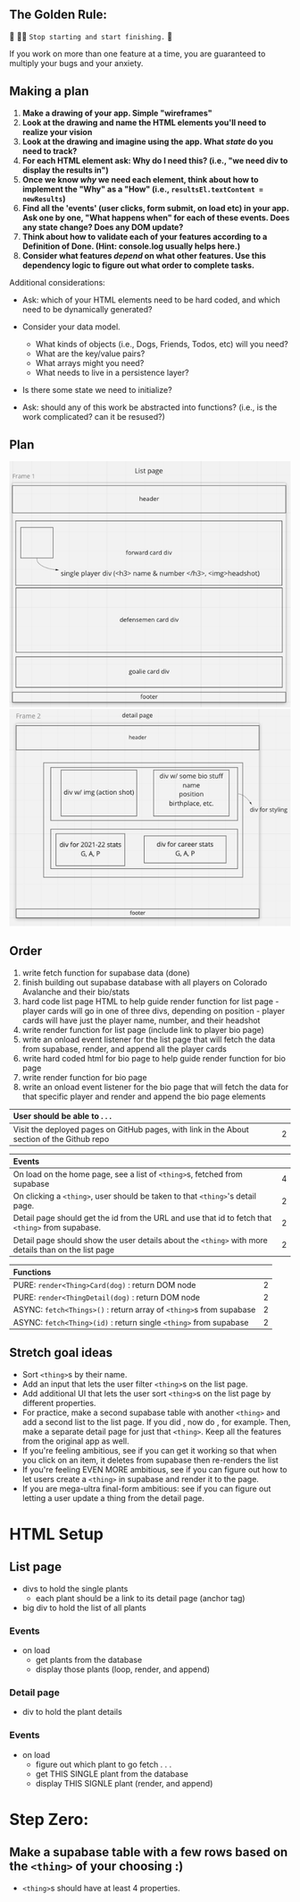 ## The Golden Rule: 

🦸 🦸‍♂️ `Stop starting and start finishing.` 🏁

If you work on more than one feature at a time, you are guaranteed to multiply your bugs and your anxiety.

## Making a plan

1) **Make a drawing of your app. Simple "wireframes"**
1) **Look at the drawing and name the HTML elements you'll need to realize your vision**
1) **Look at the drawing and imagine using the app. What _state_ do you need to track?**
1) **For each HTML element ask: Why do I need this? (i.e., "we need div to display the results in")**
1) **Once we know _why_ we need each element, think about how to implement the "Why" as a "How" (i.e., `resultsEl.textContent = newResults`)**
1) **Find all the 'events' (user clicks, form submit, on load etc) in your app. Ask one by one, "What happens when" for each of these events. Does any state change? Does any DOM update?**
1) **Think about how to validate each of your features according to a Definition of Done. (Hint: console.log usually helps here.)**
1) **Consider what features _depend_ on what other features. Use this dependency logic to figure out what order to complete tasks.**

Additional considerations:

- Ask: which of your HTML elements need to be hard coded, and which need to be dynamically generated?

- Consider your data model.
  - What kinds of objects (i.e., Dogs, Friends, Todos, etc) will you need?
  - What are the key/value pairs?
  - What arrays might you need?
  - What needs to live in a persistence layer?
- Is there some state we need to initialize?
- Ask: should any of this work be abstracted into functions? (i.e., is the work complicated? can it be resused?)

## Plan

![list-wireframe](/assets/list-wireframes.png)
![detail-wireframe](/assets/detail-wireframes.png)

## Order

  1. write fetch function for supabase data (done)
  2. finish building out supabase database with all players on Colorado Avalanche and their bio/stats
  3. hard code list page HTML to help guide render function for list page
    - player cards will go in one of three divs, depending on position
    - player cards will have just the player name, number, and their headshot
  4. write render function for list page (include link to player bio page)
  5. write an onload event listener for the list page that will fetch the data from supabase, render, and append all the player cards
  6. write hard coded html for bio page to help guide render function for bio page
  7. write render function for bio page
  8. write an onload event listener for the bio page that will fetch the data for that specific player and render and append the bio page elements
  
| User should be able to . . .                                                         |             |
| :----------------------------------------------------------------------------------- | ----------: |
| Visit the deployed pages on GitHub pages, with link in the About section of the Github repo|        2 |


| Events                                                                                |             |
| :----------------------------------------------------------------------------------- | ----------: |
| On load on the home page, see a list of `<thing>`s, fetched from supabase                               |        4 |
| On clicking a `<thing>`, user should be taken to that `<thing>`'s detail page.  | 2 |
| Detail page should get the id from the URL and use that id to fetch that `<thing>` from supabase.                                      |        2 |
| Detail page should show the user details about the `<thing>` with more details than on the list page|     2 |

| Functions                                                                                |             |
| :----------------------------------------------------------------------------------- | ----------: |
| PURE: `render<Thing>Card(dog)` : return DOM node |2|
| PURE: `render<ThingDetail(dog)` : return DOM node |2|
| ASYNC: `fetch<Things>()` : return array of `<thing>`s from supabase |2|
| ASYNC: `fetch<Thing>(id)` : return single `<thing>` from supabase |2|

## Stretch goal ideas
- Sort `<thing>`s by their name.
- Add an input that lets the user filter `<thing>`s on the list page.
- Add additional UI that lets the user sort `<thing>`s on the list page by different properties.
- For practice, make a second supabase table with another `<thing>` and add a second list to the list page. If you did <candies>, now do <candy-shops>, for example. Then, make a separate detail page for just that `<thing>`. Keep all the features from the original app as well.
- If you're feeling ambitious, see if you can get it working so that when you click on an item, it deletes from supabase then re-renders the list
- If you're feeling EVEN MORE ambitious, see if you can figure out how to let users create a `<thing>` in supabase and render it to the page.
- If you are mega-ultra final-form ambitious: see if you can figure out letting a user update a thing from the detail page.


# HTML Setup

## List page
- divs to hold the single plants
  - each plant should be a link to its detail page (anchor tag)
- big div to hold the list of all plants

### Events
- on load
  - get plants from the database
  - display those plants (loop, render, and append)

### Detail page
- div to hold the plant details

### Events
- on load
  - figure out which plant to go fetch . . .
  - get THIS SINGLE plant from the database
  - display THIS SIGNLE plant (render, and append)

# Step Zero:
## Make a supabase table with a few rows based on the `<thing>` of your choosing :)
  - `<thing>`s should have at least 4 properties.
